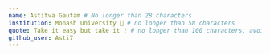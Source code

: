 ```yaml
---
name: Astitva Gautam # No longer than 28 characters
institution: Monash University 🚩 # no longer than 58 characters
quote: Take it easy but take it ! # no longer than 100 characters, avoid using quotes(") to guarantee the format remains the same.
github_user: Asti7
---
```


